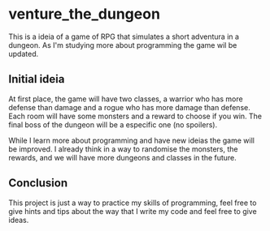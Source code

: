 # venture_the_dungeon

This is a ideia of a game of RPG that simulates a short adventura in a dungeon. As I'm studying more about programming the game wil be updated.

## Initial ideia
At first place, the game will have two classes, a warrior who has more defense than damage and a rogue who has more damage than defense. Each room will have some monsters and a reward to choose if you win. The final boss of the dungeon will be a especific one (no spoilers). 

While I learn more about programming and have new ideias the game will be improved. I already think in a way to randomise the monsters, the rewards, and we will have more dungeons and classes in the future.

## Conclusion

This project is just a way to practice my skills of programming, feel free to give hints and tips about the way that I write my code and feel free to give ideas.
